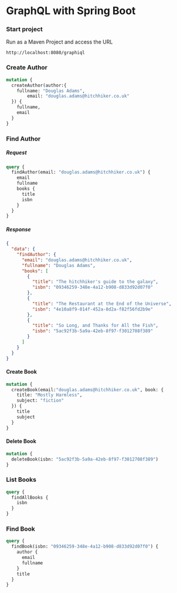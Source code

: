 # GraphQL with Spring Boot 

### Start project
Run as a Maven Project and access the URL

`http://localhost:8080/graphiql`

### Create Author

```graphql
mutation {
  createAuthor(author:{
   	fullname: "Douglas Adams",
		email: "douglas.adams@hitchhiker.co.uk"
  }) {
    fullname,
  	email
  } 
}
```

### Find Author

##### Request

```graphql
query {
  findAuthor(email: "douglas.adams@hitchhiker.co.uk") {
    email
    fullname
    books {
      title
      isbn
    }
  }
}
```

##### Response
```json
{
  "data": {
    "findAuthor": {
      "email": "douglas.adams@hitchhiker.co.uk",
      "fullname": "Douglas Adams",
      "books": [
        {
          "title": "The hitchhiker's guide to the galaxy",
          "isbn": "09346259-348e-4a12-b908-d833d92d07f0"
        },
        {
          "title": "The Restaurant at the End of the Universe",
          "isbn": "4e10a8f9-014f-452a-8d2a-f82f56fd2b9e"
        },
        {
          "title": "So Long, and Thanks for All the Fish",
          "isbn": "5ac92f3b-5a9a-42eb-8f97-f3012708f389"
        }
      ]
    }
  }
}
```

#### Create Book

```graphql
mutation {
  createBook(email:"douglas.adams@hitchhiker.co.uk", book: {
    title: "Mostly Harmless",
    subject: "fiction"
  }) {
    title
    subject
  }
}
```


#### Delete Book

```graphql
mutation {
  deleteBook(isbn: "5ac92f3b-5a9a-42eb-8f97-f3012708f389")
}
```


### List Books

```graphql
query {
  findAllBooks {
    isbn
  }
}
```


### Find Book

```graphql
query {
  findBook(isbn: "09346259-348e-4a12-b908-d833d92d07f0") {
    author {
      email
      fullname
    }
    title
  }
}
```